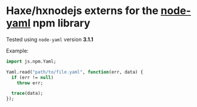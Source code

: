 # Haxe/hxnodejs externs for the [node-yaml](https://www.npmjs.com/package/node-yaml) npm library

Tested using `node-yaml` version **3.1.1**

Example:
```haxe
import js.npm.Yaml;

Yaml.read("path/to/file.yaml", function(err, data) {
  if (err != null)
    throw err;

  trace(data);
});
```
